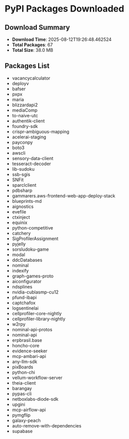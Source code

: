 # PyPI Packages Downloaded

## Download Summary
- **Download Time**: 2025-08-12T19:26:48.462524
- **Total Packages**: 67
- **Total Size**: 38.0 MB

## Packages List
- vacancycalculator
- deployv
- bafser
- pxpx
- maria
- blizzardapi2
- mediaComp
- to-naive-utc
- authentik-client
- foundry-sdk
- crispr-ambiguous-mapping
- acelerai-staging
- payconpy
- boto3
- awscli
- sensory-data-client
- tesseract-decoder
- lib-sudoku
- ssb-sgis
- SNFit
- sparclclient
- pdbsharp
- gammarers.aws-frontend-web-app-deploy-stack
- blueprints-md
- aignostics
- evefile
- ctxinject
- equinix
- python-competitive
- catchery
- SigProfilerAssignment
- pyjelly
- sorsludoku-game
- modal
- ddcDatabases
- nominal
- indexify
- graph-games-proto
- aiconfigurator
- ndsplines
- nvidia-cublasmp-cu12
- pfund-ibapi
- captchafox
- logsentinelai
- cellprofiler-core-nightly
- cellprofiler-library-nightly
- w2rpy
- nominal-api-protos
- nominal-api
- erpbrasil.base
- honcho-core
- evidence-seeker
- mcp-ambari-api
- any-llm-sdk
- pixBoards
- python-chi
- vellum-workflow-server
- theia-client
- barangay
- pypas-cli
- netboxlabs-diode-sdk
- upgini
- mcp-airflow-api
- pymgflip
- galaxy-peach
- auto-remove-with-dependencies
- supabase
